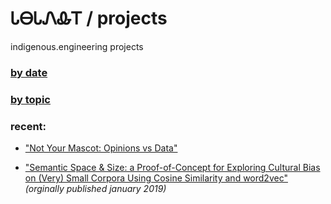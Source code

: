 # ᏓᎾᏓᏁᎲᎢ / projects

indigenous.engineering projects

### [by date](https://indigenousengineering.github.io/projects/by-date.html)

### [by topic](https://indigenousengineering.github.io/projects/by-topic.html)

### recent:

* ["Not Your Mascot: Opinions vs Data"](https://IndigenousEngineering.github.io/projects/Not_Your_Mascot.html)

* ["Semantic Space & Size: a Proof-of-Concept for Exploring Cultural Bias on (Very) Small Corpora Using Cosine Similarity and word2vec"](https://IndigenousEngineering.github.io/blog/posts/semantic_space_and_size.html) _(orginally published january 2019)_
